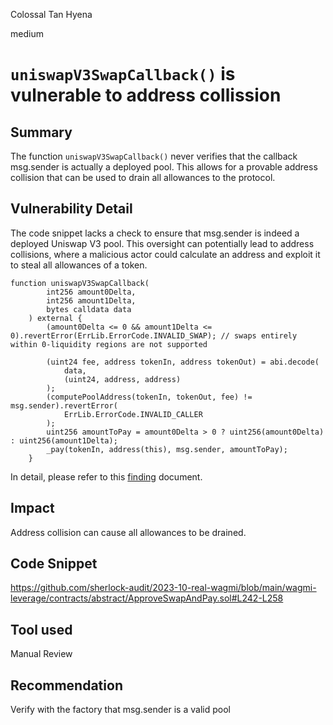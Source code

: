 Colossal Tan Hyena

medium

# `uniswapV3SwapCallback()` is vulnerable to address collission
## Summary
The function `uniswapV3SwapCallback()` never verifies that the callback msg.sender is actually a deployed pool. This allows for a provable address collision that can be used to drain all allowances to the protocol.

## Vulnerability Detail
The code snippet lacks a check to ensure that msg.sender is indeed a deployed Uniswap V3 pool. This oversight can potentially lead to address collisions, where a malicious actor could calculate an address and exploit it to steal all allowances of a token.
```solidity
function uniswapV3SwapCallback(
        int256 amount0Delta,
        int256 amount1Delta,
        bytes calldata data
    ) external {
        (amount0Delta <= 0 && amount1Delta <= 0).revertError(ErrLib.ErrorCode.INVALID_SWAP); // swaps entirely within 0-liquidity regions are not supported

        (uint24 fee, address tokenIn, address tokenOut) = abi.decode(
            data,
            (uint24, address, address)
        );
        (computePoolAddress(tokenIn, tokenOut, fee) != msg.sender).revertError(
            ErrLib.ErrorCode.INVALID_CALLER
        );
        uint256 amountToPay = amount0Delta > 0 ? uint256(amount0Delta) : uint256(amount1Delta);
        _pay(tokenIn, address(this), msg.sender, amountToPay);
    }
```
In detail, please refer to this [finding](https://github.com/sherlock-audit/2023-07-kyber-swap-judging/issues/90) document.

## Impact
Address collision can cause all allowances to be drained.


## Code Snippet

https://github.com/sherlock-audit/2023-10-real-wagmi/blob/main/wagmi-leverage/contracts/abstract/ApproveSwapAndPay.sol#L242-L258

## Tool used

Manual Review

## Recommendation
Verify with the factory that msg.sender is a valid pool
